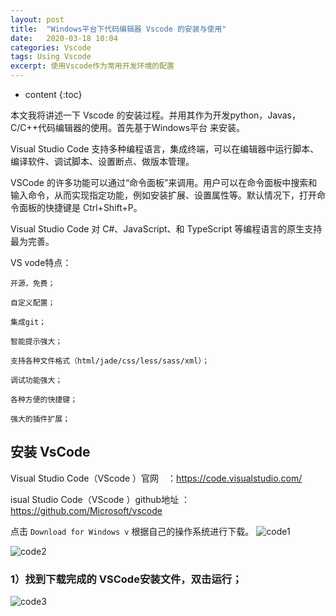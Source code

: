 ```yaml
---
layout: post
title:  "Windows平台下代码编辑器 Vscode 的安装与使用"
date:   2020-03-18 10:04
categories: Vscode
tags: Using Vscode
excerpt: 使用Vscode作为常用开发环境的配置
---
```

* content
{:toc}

本文我将讲述一下 Vscode 的安装过程。并用其作为开发python，Javas，C/C++代码编辑器的使用。首先基于Windows平台 来安装。

Visual Studio Code 支持多种编程语言，集成终端，可以在编辑器中运行脚本、编译软件、调试脚本、设置断点、做版本管理。

VSCode 的许多功能可以通过“命令面板”来调用。用户可以在命令面板中搜索和输入命令，从而实现指定功能，例如安装扩展、设置属性等。默认情况下，打开命令面板的快捷键是 Ctrl+Shift+P。

Visual Studio Code 对 C#、JavaScript、和 TypeScript 等编程语言的原生支持最为完善。

VS vode特点：
``` 
开源，免费；

自定义配置；

集成git；

智能提示强大；

支持各种文件格式（html/jade/css/less/sass/xml）；

调试功能强大；

各种方便的快捷键；

强大的插件扩展；
``` 
## 安装 VsCode
Visual Studio Code（VScode ）官网　：https://code.visualstudio.com/

isual Studio Code（VScode ）github地址 ：https://github.com/Microsoft/vscode

点击 `Download for Windows v` 根据自己的操作系统进行下载。
![code1](https://upload-images.jianshu.io/upload_images/4625401-67d70af9edd19af6.png)

![code2](https://upload-images.jianshu.io/upload_images/4625401-80122ba25697f6be.png)

### 1）找到下载完成的 VSCode安装文件，双击运行；
![code3](https://upload-images.jianshu.io/upload_images/4625401-7e8a7eb7260a0cc0.png)